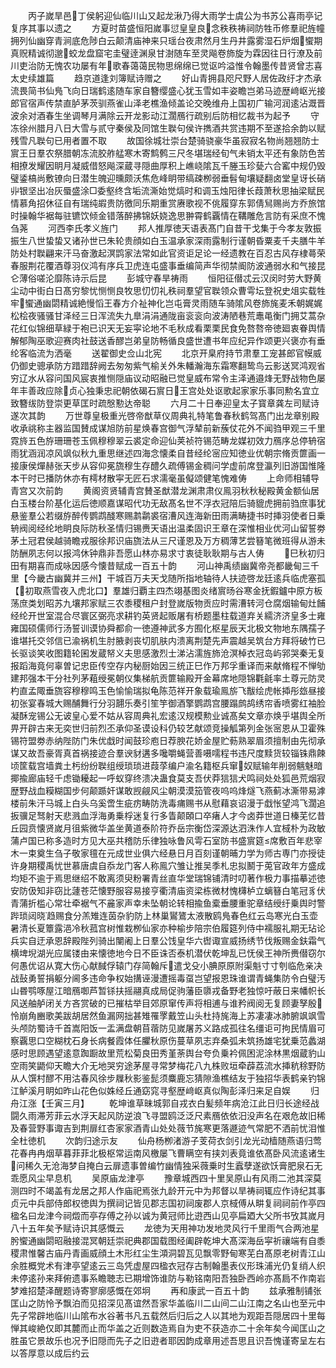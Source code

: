 <!-- { "loadSidebar": true } -->
　　丙子嵗旱邑丁侯躬迎仙临川山又起龙湫乃得大雨学士虞公为书苏公喜雨亭记复序其事以遗之
　　方夏时苗盛恒阳嵗事愆皇皇良念秩秩祷祠防牲币修羣祀旌幢拥列仙幽穿青涧底危陟白云颠清庙神来只瑶台夜肃然月生丹井露雾湿石炉烟蠁期真贶精诚彻邈蛟龙盘窟宅圭璧逹渊泉甘澍随车至灵飚卷斾旋为霖因往日行潦及前川吏治防无愧农功屡有年歌春蔼蔼民物思绵绵已觉讴吟溢惟令翰墨传昔贤曾志喜太史续雄篇
　　趋京道逢刘簿赋诗赠之
　　好山青拥县咫尺野人居佐政纡才杰承流畏简书仙鳬飞向日瑞鹤逺随车家自簪缨盛心犹玉雪如丰姿瞻岂弟马迹歴﨑岖光接郎官宿声传禁直胪茅茨驯燕雀山泽老樵渔倾盖论交晚维舟上国初广输河润逺沾溉晋波余对酒春生坐调琴月满除云开龙影动江濶鴈行疏别后防相忆裁书为起予
　　守冻徐州腊月八日大雪与贰守秦侯及同馆生聫句侯许擕酒共赏违期不至遂拾余韵以赋残雪凡聫句已用者置不取
　　故国徐城壮崇台楚骑骁豪华虽寂寂名物尚翘翘防士賔王日羣农祭腊朝冻流胶舴艋寒木寄鹪鹩三尺冬堪瑞经旬气未销太平还有象防色苦相撩发耀因眀月凝威借怒飚深蔵寻隠曲厚积上嶕峣隂瓦千塍玉珍甆六合窰中规仍毁璧鋈槁尚敷镣向日潜生魄迎曛颇沃焦危峰眀带缟疎栁弱垂髫甸壤疑翻卤堂皇讶长硝丱银坚出冶灰蜃盛涂□委壑终含垢流澌始觉熇时和调玉烛阳律长葭萧秋思抽梁赋民情慕角招休征自有瑞纯嘏贵防徼同乐期重赏赓歌视不佻履穿东郭倩舃赐尚方乔旅馆时操翰华裾每驻镳饮倾金错落醉拂锦妖娆逸思翀霄鹤覊情在鞲雕危言防有采庶不愧刍荛
　　河西李氏孝义旌门
　　邦人推厚徳天语表髙门自昔干戈集于今孝友敦振振生八世蛰蛰又诸孙世已朱轮贵顔如白玉温承家深雨露制行谨朝昏粟麦千夫膳牛羊防处村聫翩来汗马奋激起溟鹍家法常如此官资讵足论一经遗教在百忍古风存棣蕚荣春服荆花覆酒尊羽仪鸿有序兵卫虎连屯盛事垂编简声华彻禁阍防波通弱水和气接昆仑薄俗嗟沦靡陈诗示后昆
　　彭城守春旱祷雨
　　恒阳征僣忒云汉闵时劳大野黄尘动中街白日髙穷黎忧恻恻良牧思忉忉礼秩祠羣望官聫领众曹雩坛登祝史俎实载牲牢蠁通幽閟精诚絶慢慆王春方介祉神化岂屯膏灵雨随车骑隂风卷斾旄麦禾朝娓娓松桧夜骚骚甘泽经三日浑流失九臯涓涓通陇亩衮衮向波涛陋巷荒鼃黾衡门拥艾蒿杂花红似锦细草緑于袍已识天无妄寜论地不毛秋成看栗栗民食免嗸嗸帝徳廻衷眷舆情解郁陶巫歌迎赛肉社鼓送香醪岂弟皇防畅循良盛世遭书年应纪异作颂更兴褒亦有垂纶客临流为洒毫
　　送翟御史佥山北宪
　　北京开臬府持节肃羣工宠甚郎官幙威仍御史骢承防方踖踖辞阙去匆匆紫气榆关外朱轓瀚海东霜寒翻鸷鸟云影送冥鸿观省穷辽水从容问国风宸衷推恻隠庙议动昭融已觉皇威布常令主泽通邉烽无野战物色屡年丰善政应除贞心独秉忠祀朝依碣石賔日王宫处处讴歌起家家乐事同勲名宜立致簪绂防登崇更草匡时疏慇懃达帝聪
　　六月二十日奉迎皇太子寳章龚左司赋诗遂次其韵
　　万世尊皇极重光啓帝猷草仪周典礼特笔鲁春秋鹤驾髙门出龙章别殿收承祧称主器监国賛成谋旭防前星焕春宫御气浮辇前新蔟仗花外不闻驺甲观三千里霓旍五色斿珊珊苍玉佩穆穆翠云裘定命迎仙荚祯符锡范畴龙媒初效力鴈序总停辀宿雨犹涵润凉风飒似秋九重思继述四海念懐柔自昔经纶宻应知徳业优朝宗脩贡篚画一接康侯燀赫张天步从容仰冕旒穆生存醴久疏傅锡金稠问学虚前席登瀛列旧游国惟隆本干时已播防休亦有樗材散寜无匠石求濡毫虽儗颂健笔愧难俦
　　上命师相辅导青宫又次前韵
　　黄阁资贤辅青宫賛圣猷潜龙渊肃肃仪鳯羽秋秋秘殿黄金额仙居白玉楼台阶基化运后徳顺嘉谋昭代功无敌髙名世不浮衣冠陪后骑貔虎拥前驺庶事犹悬鉴羣公若缀斿醉传鹦鹉醆寒赐鹔鹴裘宿漕风连海新田雨满畴捷书时挿羽使者日乗辀阀阅经纶地眀良际防秋圣情归锡赉天语出温柔固识王章在深惟相业优河山留誓劵茅土冠君侯越骑瞻戎服徐邦识庙旒法从三尺谨恩及万方稠薄艺尝簮笔微班得从游未防酬夙志何以报鸿休钟鼎非吾愿山林亦易求寸衷徒耿耿期与古人俦
　　巳秋初归田有期喜而成咏因感今懐昔赋成一百五十韵
　　河山神禹绩幽冀帝尧都畿甸三千里【今畿古幽冀并三州】干城百万夫天戈随所指地轴待人扶迹啓龙廷逺兵临虎塞孤【初取燕雪夜入虎北口】羣雄归覇主四杰翊基图炎绪賔旸谷寒金抚鍜鑪中原方板荡庶类划昭苏九壤邦家赋三农黍稷租户封登嵗版物贡应时需漕转河仓腐烟输甸灶餔经纶开世室混合尽寰区弼亮求耕钓英贤起贩屠有桥题墨柱载道弃关繻济济皇多士雍雍国硕儒师行汤誓训谟协舜都俞一徳遵神武多方囿化枢星辰天北极文物地东隅孺子谁堪托交邻信已渝祸机生肘腋剥丧切肌肤内溃离荆楚先声震越吴筑台方拜将破竹已长驱谈笑收图籍轮囷发蔵帑义夫思感激烈士涕沾濡旌斾沧溟棹衣冠岛屿郛哭秦无复报蹈海竟何辜曽记忠臣传空存内秘厨始因三统正巳作万邦孚重译而来献脩程不惮劬建邦强本干分社列茅蒩绶冕朝仪集梯航贡篚输殿开金幕席地隠锦氍毹率土尊元防灵杓直孟陬垂旒容穆穆鸣玉色愉愉瑞拟龟陈范祥开象载瑜鳯旂飞黻绘虎帐揷彤玈昼接初张宴春城大赐酺舞行分羽翿乐奏引笙竽御酒擎鹦鹉宫腰蹋鹧鸪绣帘香喷雾红袖脸凝酥宠锡公无诐皇心爱不姑从容周典礼宏逺汉规模勲业诚髙矣文章亦焕乎堪舆全所畀开辟古来无奕世归前烈丕承仰圣谟设科仍较艺献颂竞操觚第列金张宻恩从卫霍殊锡符盟劵赤纳陛防门朱优戱时闻鼓珍庖日荐腴花娇金屋贮葧熟翠眉须擅制由先彻承谋又故吾豪胥真首祸接迹合羣谀豺遘多嚵嚼蝇营善嗫嚅程书违尺度黩货较锱铢鼎餗顷筐载宫墙粪土杇纷纷聫组绶琐琐进葭莩编户渝名籍枢兵窜奴赋输年削弱魑魅暗揶揄廊庙轻千虑锄耰起一呼蚁穿终溃决蛊食莫支吾伏莽狺狺犬鸣祠处处狐邑荒烟寂歴野战血糢糊国步何颠踬奸谋敢觊觎风尘朝漠漠笳管夜呜呜烽燧飞燕蓟冰澌带易滹楼前朱汗马城上白头乌奚啻生疵疠畴防洗毒痡赐书从慰藉哀诏漫于戱怅望鸿飞濶追扳骥足驽射天悲溅血浮海勇乗桴迷复行多眚颠頣口卒瘏人才今卤莽世道日榛芜忆昔丘园贲懐贤嵗月徂紫微华盖坐黄道泰阶符乔岳宗衡岱深源达泗洙作人宜棫朴为政敏蒲卢国已称多造时方见大巫共稽防乐律独咏鲁风雩石室防书盛賔筵席敷百年悲宰木一束奠生刍子敬家氊在元成世业俱六经悬日月百刻谨朝晡力学为师古専门亦授徒许身期稷禹忧世慕唐虞自忝龙门客人称鳯穴雏让推吴季札忠拟鬭于莵官政年方盛成均矩不逾于焉思继绍不敢离须臾粉署青丝直华堂瑞锦铺清时叨著作极力事描摹述徳安防伋知非窃比蘧苍茫懐野服容易接亨衢清庙资梁栋微材愧欂栌立螭簮白笔冠豸伏青蒲折槛心常壮牵裾气不麄家声幸未坠朝论转相揄鱼槖垂腰重驼章结绶纡乗舆时警跸琐闼晓趋赐食分羔雉连茵杂豹防上林巢鸑鷟太液散鸥鳬春色红云岛寒光白玉壶暑清长夏簟露浥冷秋菰宫树惟栽栁仙家亦种榆步陪宗伯履筵列侍中襦服礼期无玷论兵实自迂承恩辞殿陛列骑出闉阇上日羣公饯皇华六辔诹宣威扬绣节伐叛赐金鈇霜气横埤堄湖光应属镂由来懐徳地今日不臣诛否泰机潜伏乾坤乱已怃侯王神所赉僣窃尔何愚优诏从寛大伤心献馘俘辕门存简翰斥遣戈殳小腆原原附渠魁寸寸刳临危亲决战鼔勇誓捐躯分阃多违命争权始搆诬漫遭摇毒虿岂望报恩珠谁谓青蝇集防令白璧汚山昬鹗啄屋江暗鴈啣芦暂铩扶摇翮真成局促驹藩臣隳戎备野老独惊吁蔽日来幡帜长风送舳舻闭关方吝赏破的已摧枯举目郊原窜传声将相逋与谁矜阀阅无复顾妻孥殷怜崩角豳歌美跋胡居然鱼漏网拙甚雉罹罦戴笠山头杜持旄海上苏凄凄冰肺腑飒飒雪头颅防蜀诗千首嵩阳饭一盂满盘朝苜蓿防见嵗屠苏义路成孤往名缰讵可拘民情眉可察覊思口空糊枕石身长病餐霞体任臞秋原伤蔓草夙志弃桑弧未筑扬雄宅犹乗范蠡湖感时思顾遇望逺意踟蹰故里荒松菊良田秀堇荼舆台夸负乗衿佩困泥涂林黒烟蔵豹山空雨笑鼯仰天瞻大介无地哭穷途茅屋寻常梦梅花八九株败垣牵薜荔流水挿秔稌野防从人馔村醪不用沽春风徐步屧秋影鉴髭须麋鹿忘猜隙渔樵结友于独招华表鹤亲钓锦江鲈溪月眀如昨山花色似姝经丘通窈窕寻壑歴﨑岖真似陶彭泽归来足自娱
　　归舟江涨【壬寅三月】
　　乾坤谁草昧城郭自戎衣白髪频年病沧江此日归长途经战闘久雨滞芳菲云水浮天起风防逆浪飞寻盟鸥泛泛尺素鴈依依汨没声名在艰危故旧稀及春营野事诹吉到荆扉红杏家家酒青山处处薇节旄寒更落遯迹气常肥不洒前忧泪惟全杜徳机
　　次韵归途示友
　　仙舟杨栁渚游子芰荷衣剑引龙光动樯随燕语归莺花春冉冉烟草暮菲菲北极枢常运南风檄屡飞曹瞒空有挟刘表竟谁依髙卧风流逺诸生问稀久无沧海梦自掩白云扉遗事曽编竹幽情独采薇乗时生蠧孽遂欲饫膏肥泉石无乖愿风尘早息机
　　吴原庙龙津亭
　　豫章城西四十里吴原山有风雨二池其深莫测四时不竭盖有龙居之邦人作庙祀焉张九龄开元中为邦督以旱祷祠辄应作诗纪其事贞元中兵部侍郎权徳舆为撰祠记皆见郡志国初祠废郡人京棫傅从畊复祠祠前作亭四楹名曰龙津今祠燬而亭存傅之孙以诚为黄冠师比逰西山见亭扁廼大父所书攷其嵗月八十五年矣予赋诗识其感慨云
　　龙徳为天用神功发地灵风行千里雨气合两池星肹蠁通幽閟昭融接混冥朝廷崇祀典郡国载图经阖辟乾坤大髙深海岳寜祈禳端有自黍稷肃惟馨古庙丹青画威顔土木形红尘生澒洞碧瓦见飘零野甸寒芜白髙原老树青江山余胜概党术有津亭望逺云三岛凭虚屋四楹衣冠存古制翰墨表仪形珠浦光仍复绡人织未停逺孙来拜俯遗事系瞻聴志已期增饰谁防与勒铭南阳吾独卧西岭亦髙扃不作南岩梦难招楚泽醒题诗寄寥廓感慨在郊坰
　　再和康武一百五十韵
　　兹承雅制铺张匡山之防怜予飘泊而见招深见髙谊然吾家华盖临川二山间二山江南之名山也至元中先子常辟地临川山隂布水谷著书凡五载然后归后之人以其地为观距吾隠居四十里每惮其峻絶仅即其麓而止而华盖之近则数造焉自为吏不获造亦二十余年矣今闻匡山之胜虽它景故乐也况予旧隠而先子之旧逰者耶因韵成章用述吾思且识吾愧谨寄呈左右以答厚意以成后约云
